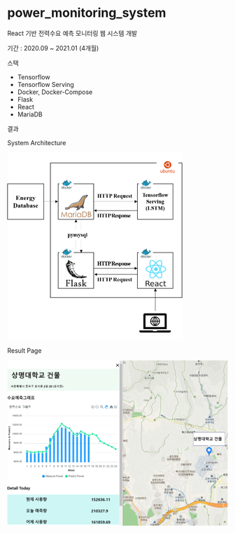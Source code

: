 # power_monitoring_system
React 기반 전력수요 예측 모니터링 웹 시스템 개발

기간 : 2020.09 ~ 2021.01 (4개월)

스택

* Tensorflow
* Tensorflow Serving
* Docker, Docker-Compose
* Flask
* React
* MariaDB

결과

System Architecture

<img src="figure/README/%EA%B8%80%EC%94%A8%EC%B2%B4%EB%B3%80%EA%B2%BD.png" alt="글씨체변경" style="zoom:50%;"/>



Result Page

<img src="figure/README/graph_marker.png" alt="graph_marker" style="zoom:50%;"/>

